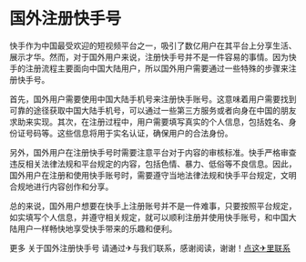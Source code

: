 # 国外注册快手号

快手作为中国最受欢迎的短视频平台之一，吸引了数亿用户在其平台上分享生活、展示才华。然而，对于国外用户来说，注册快手号并不是一件容易的事情。因为快手的注册流程主要面向中国大陆用户，所以国外用户需要通过一些特殊的步骤来注册快手号。

首先，国外用户需要使用中国大陆手机号来注册快手账号。这意味着用户需要找到可靠的途径获取中国大陆手机号，可以通过一些第三方服务或者向身在中国的朋友求助来实现。其次，在注册过程中，用户需要填写真实的个人信息，包括姓名、身份证号码等。这些信息将用于实名认证，确保用户的合法身份。

另外，国外用户在注册快手号时需要注意平台对于内容的审核标准。快手严格审查违反相关法律法规和平台规定的内容，包括色情、暴力、低俗等不良信息。因此，国外用户在注册和使用快手账号时，需要遵守当地法律法规和快手平台规定，文明合规地进行内容创作和分享。

总的来说，国外用户想要在快手上注册账号并不是一件难事，只要按照平台规定，如实填写个人信息，并遵守相关规定，就可以顺利注册并使用快手账号，和中国大陆用户一样畅快地享受快手带来的乐趣和便利。

更多 关于国外注册快手号 请通过✈与我们联系，感谢阅读，谢谢！[点这✈里联系](https://ww.k02.cc)